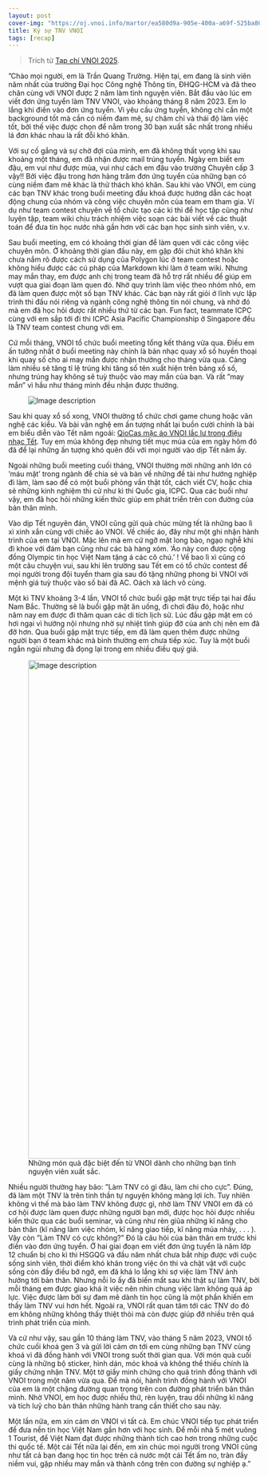 ```yaml
---
layout: post
cover-img: "https://oj.vnoi.info/martor/ea580d9a-905e-400a-a69f-525ba80f0c88.png"
title: Ký sự TNV VNOI
tags: [recap]
---
```


> Trích từ [Tạp chí VNOI 2025](https://drive.google.com/file/d/1pCXt4mniwHsiPEvW65ZkIpfMnaPLeqZn/view).

”Chào mọi người, em là Trần Quang Trường. Hiện tại, em đang là sinh viên năm nhất của trường Đại học Công nghệ Thông tin, ĐHQG-HCM và đã theo chân cùng với VNOI được 2 năm làm tình nguyện viên. Bắt đầu vào lúc em viết đơn ứng tuyển làm TNV VNOI, vào khoảng tháng 8 năm 2023. Em lo lắng khi điền vào đơn ứng tuyển. Vì yêu cầu ứng tuyển, không chỉ cần một background tốt mà cần có niềm đam mê, sự chăm chỉ và thái độ làm việc tốt, bởi thế việc được chọn để nằm trong 30 bạn xuất sắc nhất trong nhiều lá đơn khác nhau là rất đỗi khó khăn.

Với sự cố gắng và sự chờ đợi của mình, em đã không thất vọng khi sau khoảng một tháng, em đã nhận được mail trúng tuyển. Ngày em biết em đậu, em vui như được mùa, vui như cách em đậu vào trường Chuyên cấp 3 vậy!! Bởi việc đậu trong hơn hàng trăm đơn ứng tuyển của những bạn có cùng niềm đam mê khác là thử thách khó khăn. Sau khi vào VNOI, em cùng các bạn TNV khác trong buổi meeting đầu khoá được hướng dẫn các hoạt động chung của nhóm và công việc chuyên môn của team em tham gia. Ví dụ như team contest chuyên về tổ chức tạo các kì thi để học tập cũng như luyện tập, team wiki chịu trách nhiệm việc soạn các bài viết về các thuật toán để đưa tin học nước nhà gần hơn với các bạn học sinh sinh viên, v.v.

Sau buổi meeting, em có khoảng thời gian để làm quen với các công việc chuyên môn. Ở khoảng thời gian đầu này, em gặp đôi chút khó khăn khi chưa nắm rõ được cách sử dụng của Polygon lúc ở team contest hoặc không hiểu được các cú pháp của Markdown khi làm ở team wiki. Nhưng may mắn thay, em được anh chị trong team đã hỗ trợ rất nhiều để giúp em vượt qua giai đoạn làm quen đó. Nhờ quy trình làm việc theo nhóm nhỏ, em đã làm quen được một số bạn TNV khác. Các bạn này rất giỏi ở lĩnh vực lập trình thi đấu nói riêng và ngành công nghệ thông tin nói chung, và nhờ đó mà em đã học hỏi được rất nhiều thứ từ các bạn. Fun fact, teammate ICPC cùng với em sắp tới đi thi ICPC Asia Pacific Championship ở Singapore đều là TNV team contest chung với em.

Cứ mỗi tháng, VNOI tổ chức buổi meeting tổng kết tháng vừa qua. Điều em ấn tưởng nhất ở buổi meeting này chính là bản nhạc quay xổ số huyền thoại khi quay số cho ai may mắn được nhận thưởng cho tháng vừa qua. Càng làm nhiều sẽ tăng tỉ lệ trúng khi tăng số tên xuất hiện trên bảng xổ số, nhưng trúng hay không sẽ tuỳ thuộc vào may mắn của bạn. Và rất ”may mắn” vì hầu như tháng mình đều nhận được thưởng.

<figure>
  <img src="https://scontent.xx.fbcdn.net/v/t1.15752-9/431613106_1100975564556726_8655733146143997613_n.png?stp=dst-png_s526x395&_nc_cat=105&ccb=1-7&_nc_sid=0024fc&_nc_ohc=7sJOxijp7w4Q7kNvgGreAEN&_nc_ad=z-m&_nc_cid=0&_nc_zt=23&_nc_ht=scontent.xx&oh=03_Q7cD1gESYp1BvuEwCYfnOSJ8A-K7Vt7mr5x85vFjRlF3bu_agA&oe=67B42808" alt="Image description">
</figure>


Sau khi quay xổ số xong, VNOI thường tổ chức chơi game chung hoặc văn nghệ các kiểu. Và bài văn nghệ em ấn tượng nhất lại buồn cười chính là bài em biểu diễn vào Tết năm ngoái: [QioCas mặc áo VNOI lắc lư trong điệu nhạc Tết](). Tuy em múa không đẹp nhưng tiết mục múa của em ngày hôm đó đã để lại những ấn tượng khó quên đối với mọi người vào dịp Tết năm ấy.

Ngoài những buổi meeting cuối tháng, VNOI thường mời những anh lớn có ’máu mặt’ trong ngành để chia sẻ và bàn về những đề tài như hướng nghiệp đi làm, làm sao để có một buổi phỏng vấn thật tốt, cách viết CV, hoặc chia sẻ những kinh nghiệm thi cử như kì thi Quốc gia, ICPC. Qua các buổi như vậy, em đã học hỏi những kiến thức giúp em phát triển trên con đường của bản thân mình.

Vào dịp Tết nguyên đán, VNOI cũng gửi quà chúc mừng tết là những bao lì xì xinh xắn cùng với chiếc áo VNOI. Về chiếc áo, đây như một ghi nhận hành trình của em tại VNOI. Mặc lên mà em cứ ngỡ mặt long bào, ngạo nghễ khi đi khoe với đám bạn cũng như các bà hàng xóm. ’Áo này con được cộng đồng Olympic tin học Việt Nam tặng á các cô chú.’ ! Về bao lì xì cũng có một câu chuyện vui, sau khi lên trường sau Tết em có tổ chức contest để mọi người trong đội tuyển tham gia sau đó tặng những phong bì VNOI với mệnh giá tuỳ thuộc vào số bài đã AC. Oách xà lách vô cùng.

Một kì TNV khoảng 3-4 lần, VNOI tổ chức buổi gặp mặt trực tiếp tại hai đầu Nam Bắc. Thường sẽ là buổi gặp mặt ăn uống, đi chơi đâu đó, hoặc như năm nay em được đi thăm quan các di tích lịch sử. Lúc đầu gặp mặt em có hơi ngại vì hướng nội nhưng nhờ sự nhiệt tình giúp đỡ của anh chị nên em đã đỡ hơn. Qua buổi gặp mặt trực tiếp, em đã làm quen thêm được những người bạn ở team khác mà bình thường em chưa tiếp xúc. Tuy là một buổi ngắn ngủi nhưng đã đọng lại trong em nhiều điều quý giá.

<figure>
  <img src="https://scontent.fsgn7-1.fna.fbcdn.net/v/t1.15752-9/473027455_1627985805268428_7517179293542508784_n.png?_nc_cat=108&ccb=1-7&_nc_sid=9f807c&_nc_ohc=4qwq1oYufrcQ7kNvgG3tZxU&_nc_zt=23&_nc_ht=scontent.fsgn7-1.fna&oh=03_Q7cD1gGoV5tUcgoVG0crlOrJVAICvdNNCxF2Zu9sa1j3JRH5qA&oe=67B4B45F" alt="Image description" height="1000">
  <figcaption>Những món quà đặc biệt đến từ VNOI dành cho những bạn tình nguyện viên xuất sắc.</figcaption>
</figure>

Nhiều người thường hay bảo: ”Làm TNV có gì đâu, làm chi cho cực”. Đúng, đã làm một TNV là trên tinh thần tự nguyện không màng lợi ích. Tuy nhiên không vì thế mà bảo làm TNV không được gì, nhờ làm TNV VNOI em đã có cơ hội được làm quen được những người bạn mới, được học hỏi được nhiều kiến thức qua các buổi seminar, và cũng như rèn giũa những kĩ năng cho bản thân (kĩ năng làm việc nhóm, kĩ năng giao tiếp, kĩ năng múa nhảy, . . . ). Vậy còn ”Làm TNV có cực không?” Đó là câu hỏi của bản thân em trước khi điền vào đơn ứng tuyển. Ở hai giai đoạn em viết đơn ứng tuyển là năm lớp 12 chuẩn bị cho kì thi HSGQG và đầu năm nhất chưa bắt nhịp được với cuộc sống sinh viên, thời điểm khó khăn trong việc ôn thi và chật vật với cuộc sống còn đầy điều bỡ ngỡ, em đã khá lo lắng khi sợ việc làm TNV ảnh hưởng tới bản thân. Nhưng nỗi lo ấy đã biến mất sau khi thật sự làm TNV, bởi mỗi tháng em được giao khá ít việc nên nhìn chung việc làm không quá áp lực. Việc được làm bởi sự đam mê dành tin học cũng là một phần khiến em thấy làm TNV vui hơn hết. Ngoài ra, VNOI rất quan tâm tới các TNV do đó em không những không thấy thiệt thòi mà còn được giúp đỡ nhiều trên quá trình phát triển của mình.

Và cứ như vậy, sau gần 10 tháng làm TNV, vào tháng 5 năm 2023, VNOI tổ chức cuối khoá gen 3 và gửi lời cảm ơn tới em cùng những bạn TNV cùng khoá vì đã đồng hành với VNOI trong suốt thời gian qua. Với món quà cuối cùng là những bộ sticker, hình dán, móc khoá và không thể thiếu chính là giấy chứng nhận TNV. Một tờ giấy minh chứng cho quá trình đồng thành với VNOI trong một năm vừa qua. Để mà nói, hành trình đồng hành với VNOI của em là một chặng đường quan trọng trên con đường phát triển bản thân mình. Nhờ VNOI, em học được nhiều thứ, rèn luyện, trau dồi những kĩ năng và tích luỹ cho bản thân những hành trang cần thiết cho sau này.

Một lần nữa, em xin cảm ơn VNOI vì tất cả. Em chúc VNOI tiếp tục phát triển để đưa nền tin học Việt Nam gần hơn với học sinh. Để mỗi nhà 5 mét vuông 1 Tourist, để Việt Nam đạt được những thành tích cao hơn trong những cuộc thi quốc tế. Một cái Tết nữa lại đến, em xin chúc mọi người trong VNOI cũng như tất cả bạn đang học tin học trên cả nước một cái Tết ấm no, tràn đầy niềm vui, gặp nhiều may mắn và thành công trên con đường sự nghiệp ạ.”